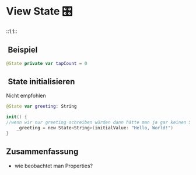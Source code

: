 # View State 🎛️
::1.1::

##  Beispiel
```swift
@State private var tapCount = 0
```

##  State initialisieren

Nicht empfohlen

```swift
@State var greeting: String
```

```swift
init() {
//wenn wir nur greeting schreiben würden dann hätte man ja gar keinen State wrapper. Mit _ schreiben wir in den State Wrapper. Man kann aber auch greeting ganz normal schreiben - dazu muss einfach die Variable bereits initialisiert sein.
    _greeting = new State<String>(initialValue: "Hello, World!")
}
```

## Zusammenfassung
- wie beobachtet man Properties?

